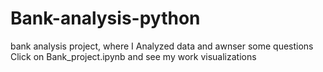 # Bank-analysis-python

bank analysis project, where I Analyzed data and awnser some questions 
Click on Bank_project.ipynb and see my work visualizations
